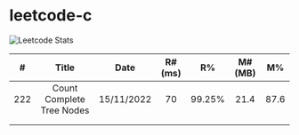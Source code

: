 # leetcode-c

![Leetcode Stats](https://leetcard.jacoblin.cool/thgilartlu)

|  #  |           Title           |    Date    | R#(ms) |   R%   | M#(MB) |  M%  |
|:---:|:-------------------------:|:----------:|:------:|:------:|:------:|:----:|
| 222 | Count Complete Tree Nodes | 15/11/2022 |   70   | 99.25% |  21.4  | 87.6 |
|     |                           |            |        |        |        |      |
|     |                           |            |        |        |        |      |
